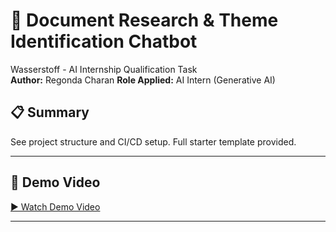 # 🚀 Document Research & Theme Identification Chatbot

Wasserstoff - AI Internship Qualification Task  
**Author:**  Regonda Charan
**Role Applied:** AI Intern (Generative AI)

## 📋 Summary

See project structure and CI/CD setup. Full starter template provided.

---

## 📸 Demo Video

[▶️ Watch Demo Video](https://your-demo-link-here)

---


